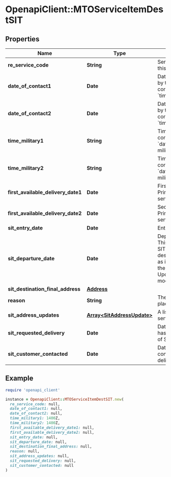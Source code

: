 # OpenapiClient::MTOServiceItemDestSIT

## Properties

| Name | Type | Description | Notes |
| ---- | ---- | ----------- | ----- |
| **re_service_code** | **String** | Service code allowed for this model type. |  |
| **date_of_contact1** | **Date** | Date of attempted contact by the prime corresponding to &#x60;timeMilitary1&#x60;. | [optional] |
| **date_of_contact2** | **Date** | Date of attempted contact by the prime corresponding to &#x60;timeMilitary2&#x60;. | [optional] |
| **time_military1** | **String** | Time of attempted contact corresponding to &#x60;dateOfContact1&#x60;, in military format. | [optional] |
| **time_military2** | **String** | Time of attempted contact corresponding to &#x60;dateOfContact2&#x60;, in military format. | [optional] |
| **first_available_delivery_date1** | **Date** | First available date that Prime can deliver SIT service item. | [optional] |
| **first_available_delivery_date2** | **Date** | Second available date that Prime can deliver SIT service item. | [optional] |
| **sit_entry_date** | **Date** | Entry date for the SIT |  |
| **sit_departure_date** | **Date** | Departure date for SIT. This is the end date of the SIT at either origin or destination. This is optional as it can be updated using the UpdateMTOServiceItemSIT modelType at a later date. | [optional] |
| **sit_destination_final_address** | [**Address**](Address.md) |  | [optional] |
| **reason** | **String** | The reason item has been placed in SIT.  |  |
| **sit_address_updates** | [**Array&lt;SitAddressUpdate&gt;**](SitAddressUpdate.md) | A list of updates to a SIT service item address. | [optional] |
| **sit_requested_delivery** | **Date** | Date when the customer has requested delivery out of SIT. | [optional] |
| **sit_customer_contacted** | **Date** | Date when the customer contacted the prime for a delivery out of SIT. | [optional] |

## Example

```ruby
require 'openapi_client'

instance = OpenapiClient::MTOServiceItemDestSIT.new(
  re_service_code: null,
  date_of_contact1: null,
  date_of_contact2: null,
  time_military1: 1400Z,
  time_military2: 1400Z,
  first_available_delivery_date1: null,
  first_available_delivery_date2: null,
  sit_entry_date: null,
  sit_departure_date: null,
  sit_destination_final_address: null,
  reason: null,
  sit_address_updates: null,
  sit_requested_delivery: null,
  sit_customer_contacted: null
)
```

